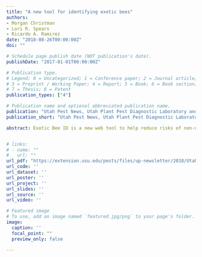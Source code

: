 ```yaml
---
title: "A new tool for identifying exotic bees"
authors:
- Morgan Christman
- Lori R. Spears
- Ricardo A. Ramirez
date: "2018-08-26T00:00:00Z"
doi: ""

# Schedule page publish date (NOT publication's date).
publishDate: "2017-01-01T00:00:00Z"

# Publication type.
# Legend: 0 = Uncategorized; 1 = Conference paper; 2 = Journal article;
# 3 = Preprint / Working Paper; 4 = Report; 5 = Book; 6 = Book section;
# 7 = Thesis; 8 = Patent
publication_types: ["4"]

# Publication name and optional abbreviated publication name.
publication: "Utah Pest News, Utah Plant Pest Diagnostic Laboratory and USU Extension. Vol. 12: Fall edition."
publication_short: "Utah Pest News, Utah Plant Pest Diagnostic Laboratory and USU Extension. Vol. 12: Fall edition."

abstract: Exotic Bee ID is a new web tool to help reduce risks of non-native bee introductions.


# links:
# - name: ""
#   url: ""
url_pdf: "https://extension.usu.edu/pests/files/up-newsletter/2018/UtahPests-Newsletter-fall18.pdf"
url_code: ''
url_dataset: ''
url_poster: ''
url_project: ''
url_slides: ''
url_source: ''
url_video: ''

# Featured image
# To use, add an image named `featured.jpg/png` to your page's folder. 
image:
  caption: ''
  focal_point: ""
  preview_only: false

---
```

